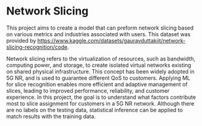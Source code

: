 # Network Slicing
This project aims to create a model that can preform network slicing based on various metrics and industries associated with users. This dataset was provided by https://www.kaggle.com/datasets/gauravduttakiit/network-slicing-recognition/code. 

Network slicing refers to the virtualization of resources, such as bandwidth, computing power, and storage, to create isolated virtual networks existing on shared physical infrastructure. This concept has been widely adopted in 5G NR, and is used to guarantee different QoS to customers. Applying ML for slice recognition enables more efficient and adaptive management of slices, leading to improved performance, reliability, and customer experience. In this project, the goal is to understand what factors contribute most to slice assignment for customers in a 5G NR network. Although there are no labels on the testing data, statistical inference can be applied to match results with the training data.
